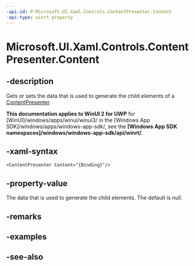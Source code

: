 ```yaml
---
-api-id: P:Microsoft.UI.Xaml.Controls.ContentPresenter.Content
-api-type: winrt property
---
```


<!-- Property syntax
public object Content { get;  set; }
-->

# Microsoft.UI.Xaml.Controls.ContentPresenter.Content

## -description
Gets or sets the data that is used to generate the child elements of a [ContentPresenter](contentpresenter.md).

**This documentation applies to WinUI 2 for UWP** for [WinUI]/windows/apps/winui/winui3/ in the [Windows App SDK]/windows/apps/windows-app-sdk/, see the **[Windows App SDK namespaces]/windows/windows-app-sdk/api/winrt/**.

## -xaml-syntax
```xaml
<ContentPresenter Content="{Binding}"/>
```


## -property-value
The data that is used to generate the child elements. The default is null.

## -remarks

## -examples

## -see-also
